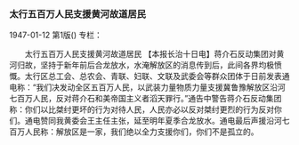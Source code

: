### 太行五百万人民支援黄河故道居民

1947-01-12
第1版()
专栏：

　　太行五百万人民支援黄河故道居民
    【本报长治十日电】蒋介石反动集团对黄河归故，坚持于新年前后合龙放水，水淹解放区的消息传到后，此间各界均极愤慨。太行区总工会、总农会、青联、妇联、文联及武委会等群众团体于日前发表通电称：“我们决发动全区五百万人民，以武装力量物质力量支援冀鲁豫解放区沿河七百万人民，反对蒋介石和美帝国主义者滔天罪行。”通告中警告蒋介石反动集团称：你们以比桀纣更坏的行为对待人民，人民亦必以反对桀纣更烈的行为反对你们。通电赞同我黄委会王主任主张，延至明年夏季合龙放水。通电最后声援沿河七百万人民称：解放区是一家，我们绝以全力支援你们，你们不是孤立的。
